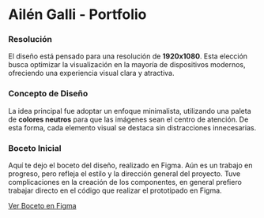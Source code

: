 # Ailén Galli - Portfolio

### Resolución

El diseño está pensado para una resolución de **1920x1080**. Esta elección busca optimizar la visualización en la mayoría de dispositivos modernos, ofreciendo una experiencia visual clara y atractiva.

### Concepto de Diseño

La idea principal fue adoptar un enfoque minimalista, utilizando una paleta de **colores neutros** para que las imágenes sean el centro de atención. De esta forma, cada elemento visual se destaca sin distracciones innecesarias.

### Boceto Inicial

Aquí te dejo el boceto del diseño, realizado en Figma. Aún es un trabajo en progreso, pero refleja el estilo y la dirección general del proyecto. Tuve complicaciones en la creación de los componentes, en general prefiero trabajar directo en el código que realizar el prototipado en Figma.

[Ver Boceto en Figma](https://www.figma.com/design/oj2AHbUsebhStDhgjQp3Z5/TP---Ailen-Galli?node-id=46-2&t=uLHxoq8jU90BpztN-1)

